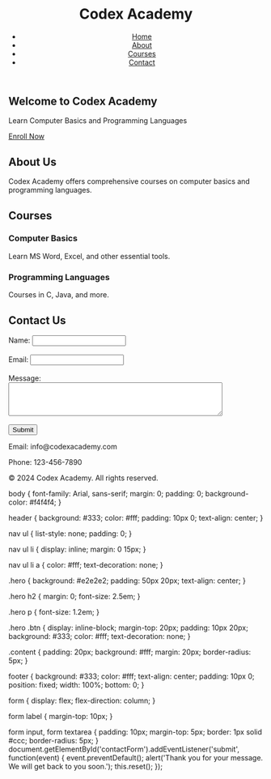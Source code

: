 <!DOCTYPE html>
<html lang="en">
<head>
    <meta charset="UTF-8">
    <meta name="viewport" content="width=device-width, initial-scale=1.0">
    <title>Codex Academy</title>
    <link rel="stylesheet" href="styles.css">
    <script defer src="scripts.js"></script>
</head>
<body>
    <header>
        <h1>Codex Academy</h1>
        <nav>
            <ul>
                <li><a href="#home">Home</a></li>
                <li><a href="#about">About</a></li>
                <li><a href="#courses">Courses</a></li>
                <li><a href="#contact">Contact</a></li>
            </ul>
        </nav>
    </header>
    <section id="home" class="hero">
        <h2>Welcome to Codex Academy</h2>
        <p>Learn Computer Basics and Programming Languages</p>
        <a href="#contact" class="btn">Enroll Now</a>
    </section>
    <section id="about" class="content">
        <h2>About Us</h2>
        <p>Codex Academy offers comprehensive courses on computer basics and programming languages.</p>
    </section>
    <section id="courses" class="content">
        <h2>Courses</h2>
        <h3>Computer Basics</h3>
        <p>Learn MS Word, Excel, and other essential tools.</p>
        <h3>Programming Languages</h3>
        <p>Courses in C, Java, and more.</p>
    </section>
    <section id="contact" class="content">
        <h2>Contact Us</h2>
        <form id="contactForm">
            <label for="name">Name:</label>
            <input type="text" id="name" name="name" required><br><br>
            <label for="email">Email:</label>
            <input type="email" id="email" name="email" required><br><br>
            <label for="message">Message:</label><br>
            <textarea id="message" name="message" rows="4" cols="50" required></textarea><br><br>
            <input type="submit" value="Submit">
        </form>
        <p>Email: info@codexacademy.com</p>
        <p>Phone: 123-456-7890</p>
    </section>
    <footer>
        <p>&copy; 2024 Codex Academy. All rights reserved.</p>
    </footer>
</body>
</html>
body {
    font-family: Arial, sans-serif;
    margin: 0;
    padding: 0;
    background-color: #f4f4f4;
}

header {
    background: #333;
    color: #fff;
    padding: 10px 0;
    text-align: center;
}

nav ul {
    list-style: none;
    padding: 0;
}

nav ul li {
    display: inline;
    margin: 0 15px;
}

nav ul li a {
    color: #fff;
    text-decoration: none;
}

.hero {
    background: #e2e2e2;
    padding: 50px 20px;
    text-align: center;
}

.hero h2 {
    margin: 0;
    font-size: 2.5em;
}

.hero p {
    font-size: 1.2em;
}

.hero .btn {
    display: inline-block;
    margin-top: 20px;
    padding: 10px 20px;
    background: #333;
    color: #fff;
    text-decoration: none;
}

.content {
    padding: 20px;
    background: #fff;
    margin: 20px;
    border-radius: 5px;
}

footer {
    background: #333;
    color: #fff;
    text-align: center;
    padding: 10px 0;
    position: fixed;
    width: 100%;
    bottom: 0;
}

form {
    display: flex;
    flex-direction: column;
}

form label {
    margin-top: 10px;
}

form input, form textarea {
    padding: 10px;
    margin-top: 5px;
    border: 1px solid #ccc;
    border-radius: 5px;
}
document.getElementById('contactForm').addEventListener('submit', function(event) {
    event.preventDefault();
    alert('Thank you for your message. We will get back to you soon.');
    this.reset();
});

